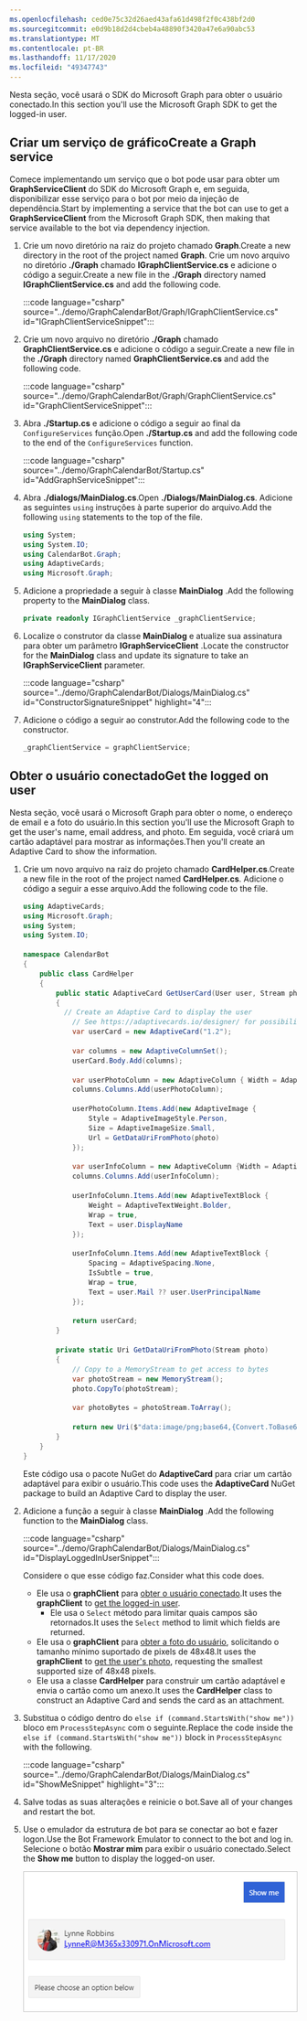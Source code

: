 ```yaml
---
ms.openlocfilehash: ced0e75c32d26aed43afa61d498f2f0c438bf2d0
ms.sourcegitcommit: e0d9b18d2d4cbeb4a48890f3420a47e6a90abc53
ms.translationtype: MT
ms.contentlocale: pt-BR
ms.lasthandoff: 11/17/2020
ms.locfileid: "49347743"
---
```

<!-- markdownlint-disable MD002 MD041 -->

<span data-ttu-id="1a1f9-101">Nesta seção, você usará o SDK do Microsoft Graph para obter o usuário conectado.</span><span class="sxs-lookup"><span data-stu-id="1a1f9-101">In this section you'll use the Microsoft Graph SDK to get the logged-in user.</span></span>

## <a name="create-a-graph-service"></a><span data-ttu-id="1a1f9-102">Criar um serviço de gráfico</span><span class="sxs-lookup"><span data-stu-id="1a1f9-102">Create a Graph service</span></span>

<span data-ttu-id="1a1f9-103">Comece implementando um serviço que o bot pode usar para obter um **GraphServiceClient** do SDK do Microsoft Graph e, em seguida, disponibilizar esse serviço para o bot por meio da injeção de dependência.</span><span class="sxs-lookup"><span data-stu-id="1a1f9-103">Start by implementing a service that the bot can use to get a **GraphServiceClient** from the Microsoft Graph SDK, then making that service available to the bot via dependency injection.</span></span>

1. <span data-ttu-id="1a1f9-104">Crie um novo diretório na raiz do projeto chamado **Graph**.</span><span class="sxs-lookup"><span data-stu-id="1a1f9-104">Create a new directory in the root of the project named **Graph**.</span></span> <span data-ttu-id="1a1f9-105">Crie um novo arquivo no diretório **./Graph** chamado **IGraphClientService.cs** e adicione o código a seguir.</span><span class="sxs-lookup"><span data-stu-id="1a1f9-105">Create a new file in the **./Graph** directory named **IGraphClientService.cs** and add the following code.</span></span>

    :::code language="csharp" source="../demo/GraphCalendarBot/Graph/IGraphClientService.cs" id="IGraphClientServiceSnippet":::

1. <span data-ttu-id="1a1f9-106">Crie um novo arquivo no diretório **./Graph** chamado **GraphClientService.cs** e adicione o código a seguir.</span><span class="sxs-lookup"><span data-stu-id="1a1f9-106">Create a new file in the **./Graph** directory named **GraphClientService.cs** and add the following code.</span></span>

    :::code language="csharp" source="../demo/GraphCalendarBot/Graph/GraphClientService.cs" id="GraphClientServiceSnippet":::

1. <span data-ttu-id="1a1f9-107">Abra **./Startup.cs** e adicione o código a seguir ao final da `ConfigureServices` função.</span><span class="sxs-lookup"><span data-stu-id="1a1f9-107">Open **./Startup.cs** and add the following code to the end of the `ConfigureServices` function.</span></span>

    :::code language="csharp" source="../demo/GraphCalendarBot/Startup.cs" id="AddGraphServiceSnippet":::

1. <span data-ttu-id="1a1f9-108">Abra **./dialogs/MainDialog.cs**.</span><span class="sxs-lookup"><span data-stu-id="1a1f9-108">Open **./Dialogs/MainDialog.cs**.</span></span> <span data-ttu-id="1a1f9-109">Adicione as seguintes `using` instruções à parte superior do arquivo.</span><span class="sxs-lookup"><span data-stu-id="1a1f9-109">Add the following `using` statements to the top of the file.</span></span>

    ```csharp
    using System;
    using System.IO;
    using CalendarBot.Graph;
    using AdaptiveCards;
    using Microsoft.Graph;
    ```

1. <span data-ttu-id="1a1f9-110">Adicione a propriedade a seguir à classe **MainDialog** .</span><span class="sxs-lookup"><span data-stu-id="1a1f9-110">Add the following property to the **MainDialog** class.</span></span>

    ```csharp
    private readonly IGraphClientService _graphClientService;
    ```

1. <span data-ttu-id="1a1f9-111">Localize o construtor da classe **MainDialog** e atualize sua assinatura para obter um parâmetro **IGraphServiceClient** .</span><span class="sxs-lookup"><span data-stu-id="1a1f9-111">Locate the constructor for the **MainDialog** class and update its signature to take an **IGraphServiceClient** parameter.</span></span>

    :::code language="csharp" source="../demo/GraphCalendarBot/Dialogs/MainDialog.cs" id="ConstructorSignatureSnippet" highlight="4":::

1. <span data-ttu-id="1a1f9-112">Adicione o código a seguir ao construtor.</span><span class="sxs-lookup"><span data-stu-id="1a1f9-112">Add the following code to the constructor.</span></span>

    ```csharp
    _graphClientService = graphClientService;
    ```

## <a name="get-the-logged-on-user"></a><span data-ttu-id="1a1f9-113">Obter o usuário conectado</span><span class="sxs-lookup"><span data-stu-id="1a1f9-113">Get the logged on user</span></span>

<span data-ttu-id="1a1f9-114">Nesta seção, você usará o Microsoft Graph para obter o nome, o endereço de email e a foto do usuário.</span><span class="sxs-lookup"><span data-stu-id="1a1f9-114">In this section you'll use the Microsoft Graph to get the user's name, email address, and photo.</span></span> <span data-ttu-id="1a1f9-115">Em seguida, você criará um cartão adaptável para mostrar as informações.</span><span class="sxs-lookup"><span data-stu-id="1a1f9-115">Then you'll create an Adaptive Card to show the information.</span></span>

1. <span data-ttu-id="1a1f9-116">Crie um novo arquivo na raiz do projeto chamado **CardHelper.cs**.</span><span class="sxs-lookup"><span data-stu-id="1a1f9-116">Create a new file in the root of the project named **CardHelper.cs**.</span></span> <span data-ttu-id="1a1f9-117">Adicione o código a seguir a esse arquivo.</span><span class="sxs-lookup"><span data-stu-id="1a1f9-117">Add the following code to the file.</span></span>

    ```csharp
    using AdaptiveCards;
    using Microsoft.Graph;
    using System;
    using System.IO;

    namespace CalendarBot
    {
        public class CardHelper
        {
            public static AdaptiveCard GetUserCard(User user, Stream photo)
            {
              // Create an Adaptive Card to display the user
                // See https://adaptivecards.io/designer/ for possibilities
                var userCard = new AdaptiveCard("1.2");

                var columns = new AdaptiveColumnSet();
                userCard.Body.Add(columns);

                var userPhotoColumn = new AdaptiveColumn { Width = AdaptiveColumnWidth.Auto };
                columns.Columns.Add(userPhotoColumn);

                userPhotoColumn.Items.Add(new AdaptiveImage {
                    Style = AdaptiveImageStyle.Person,
                    Size = AdaptiveImageSize.Small,
                    Url = GetDataUriFromPhoto(photo)
                });

                var userInfoColumn = new AdaptiveColumn {Width = AdaptiveColumnWidth.Stretch };
                columns.Columns.Add(userInfoColumn);

                userInfoColumn.Items.Add(new AdaptiveTextBlock {
                    Weight = AdaptiveTextWeight.Bolder,
                    Wrap = true,
                    Text = user.DisplayName
                });

                userInfoColumn.Items.Add(new AdaptiveTextBlock {
                    Spacing = AdaptiveSpacing.None,
                    IsSubtle = true,
                    Wrap = true,
                    Text = user.Mail ?? user.UserPrincipalName
                });

                return userCard;
            }

            private static Uri GetDataUriFromPhoto(Stream photo)
            {
                // Copy to a MemoryStream to get access to bytes
                var photoStream = new MemoryStream();
                photo.CopyTo(photoStream);

                var photoBytes = photoStream.ToArray();

                return new Uri($"data:image/png;base64,{Convert.ToBase64String(photoBytes)}");
            }
        }
    }
    ```

    <span data-ttu-id="1a1f9-118">Este código usa o pacote NuGet do **AdaptiveCard** para criar um cartão adaptável para exibir o usuário.</span><span class="sxs-lookup"><span data-stu-id="1a1f9-118">This code uses the **AdaptiveCard** NuGet package to build an Adaptive Card to display the user.</span></span>

1. <span data-ttu-id="1a1f9-119">Adicione a função a seguir à classe **MainDialog** .</span><span class="sxs-lookup"><span data-stu-id="1a1f9-119">Add the following function to the **MainDialog** class.</span></span>

    :::code language="csharp" source="../demo/GraphCalendarBot/Dialogs/MainDialog.cs" id="DisplayLoggedInUserSnippet":::

    <span data-ttu-id="1a1f9-120">Considere o que esse código faz.</span><span class="sxs-lookup"><span data-stu-id="1a1f9-120">Consider what this code does.</span></span>

    - <span data-ttu-id="1a1f9-121">Ele usa o **graphClient** para [obter o usuário conectado](https://docs.microsoft.com/graph/api/user-get?view=graph-rest-1.0).</span><span class="sxs-lookup"><span data-stu-id="1a1f9-121">It uses the **graphClient** to [get the logged-in user](https://docs.microsoft.com/graph/api/user-get?view=graph-rest-1.0).</span></span>
        - <span data-ttu-id="1a1f9-122">Ele usa o `Select` método para limitar quais campos são retornados.</span><span class="sxs-lookup"><span data-stu-id="1a1f9-122">It uses the `Select` method to limit which fields are returned.</span></span>
    - <span data-ttu-id="1a1f9-123">Ele usa o **graphClient** para [obter a foto do usuário](https://docs.microsoft.com/graph/api/profilephoto-get?view=graph-rest-1.0), solicitando o tamanho mínimo suportado de pixels de 48x48.</span><span class="sxs-lookup"><span data-stu-id="1a1f9-123">It uses the **graphClient** to [get the user's photo](https://docs.microsoft.com/graph/api/profilephoto-get?view=graph-rest-1.0), requesting the smallest supported size of 48x48 pixels.</span></span>
    - <span data-ttu-id="1a1f9-124">Ele usa a classe **CardHelper** para construir um cartão adaptável e envia o cartão como um anexo.</span><span class="sxs-lookup"><span data-stu-id="1a1f9-124">It uses the **CardHelper** class to construct an Adaptive Card and sends the card as an attachment.</span></span>

1. <span data-ttu-id="1a1f9-125">Substitua o código dentro do `else if (command.StartsWith("show me"))` bloco em `ProcessStepAsync` com o seguinte.</span><span class="sxs-lookup"><span data-stu-id="1a1f9-125">Replace the code inside the `else if (command.StartsWith("show me"))` block in `ProcessStepAsync` with the following.</span></span>

    :::code language="csharp" source="../demo/GraphCalendarBot/Dialogs/MainDialog.cs" id="ShowMeSnippet" highlight="3":::

1. <span data-ttu-id="1a1f9-126">Salve todas as suas alterações e reinicie o bot.</span><span class="sxs-lookup"><span data-stu-id="1a1f9-126">Save all of your changes and restart the bot.</span></span>

1. <span data-ttu-id="1a1f9-127">Use o emulador da estrutura de bot para se conectar ao bot e fazer logon.</span><span class="sxs-lookup"><span data-stu-id="1a1f9-127">Use the Bot Framework Emulator to connect to the bot and log in.</span></span> <span data-ttu-id="1a1f9-128">Selecione o botão **Mostrar mim** para exibir o usuário conectado.</span><span class="sxs-lookup"><span data-stu-id="1a1f9-128">Select the **Show me** button to display the logged-on user.</span></span>

    ![Uma captura de tela do cartão adaptável mostrando o usuário](images/user-card.png)
